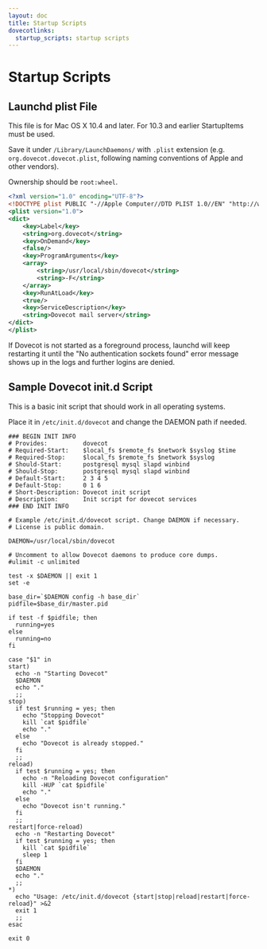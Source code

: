 ```yaml
---
layout: doc
title: Startup Scripts
dovecotlinks:
  startup_scripts: startup scripts
---
```


# Startup Scripts

## Launchd plist File

This file is for Mac OS X 10.4 and later. For 10.3 and earlier StartupItems
must be used.

Save it under `/Library/LaunchDaemons/` with `.plist` extension (e.g.
`org.dovecot.dovecot.plist`, following naming conventions of Apple and other
vendors).

Ownership should be `root:wheel`.

```xml
<?xml version="1.0" encoding="UTF-8"?>
<!DOCTYPE plist PUBLIC "-//Apple Computer//DTD PLIST 1.0//EN" "http://www.apple.com/DTDs/PropertyList-1.0.dtd">
<plist version="1.0">
<dict>
    <key>Label</key>
    <string>org.dovecot</string>
    <key>OnDemand</key>
    <false/>
    <key>ProgramArguments</key>
    <array>
        <string>/usr/local/sbin/dovecot</string>
        <string>-F</string>
    </array>
    <key>RunAtLoad</key>
    <true/>
    <key>ServiceDescription</key>
    <string>Dovecot mail server</string>
</dict>
</plist>
```

If Dovecot is not started as a foreground process, launchd will keep
restarting it until the "No authentication sockets found" error message
shows up in the logs and further logins are denied.

## Sample Dovecot init.d Script

This is a basic init script that should work in all operating systems.

Place it in `/etc/init.d/dovecot` and change the DAEMON path if needed.

```
### BEGIN INIT INFO
# Provides:          dovecot
# Required-Start:    $local_fs $remote_fs $network $syslog $time
# Required-Stop:     $local_fs $remote_fs $network $syslog
# Should-Start:      postgresql mysql slapd winbind
# Should-Stop:       postgresql mysql slapd winbind
# Default-Start:     2 3 4 5
# Default-Stop:      0 1 6
# Short-Description: Dovecot init script
# Description:       Init script for dovecot services
### END INIT INFO

# Example /etc/init.d/dovecot script. Change DAEMON if necessary.
# License is public domain.

DAEMON=/usr/local/sbin/dovecot

# Uncomment to allow Dovecot daemons to produce core dumps.
#ulimit -c unlimited

test -x $DAEMON || exit 1
set -e

base_dir=`$DAEMON config -h base_dir`
pidfile=$base_dir/master.pid

if test -f $pidfile; then
  running=yes
else
  running=no
fi

case "$1" in
start)
  echo -n "Starting Dovecot"
  $DAEMON
  echo "."
  ;;
stop)
  if test $running = yes; then
    echo "Stopping Dovecot"
    kill `cat $pidfile`
    echo "."
  else
    echo "Dovecot is already stopped."
  fi
  ;;
reload)
  if test $running = yes; then
    echo -n "Reloading Dovecot configuration"
    kill -HUP `cat $pidfile`
    echo "."
  else
    echo "Dovecot isn't running."
  fi
  ;;
restart|force-reload)
  echo -n "Restarting Dovecot"
  if test $running = yes; then
    kill `cat $pidfile`
    sleep 1
  fi
  $DAEMON
  echo "."
  ;;
*)
  echo "Usage: /etc/init.d/dovecot {start|stop|reload|restart|force-reload}" >&2
  exit 1
  ;;
esac

exit 0
```

